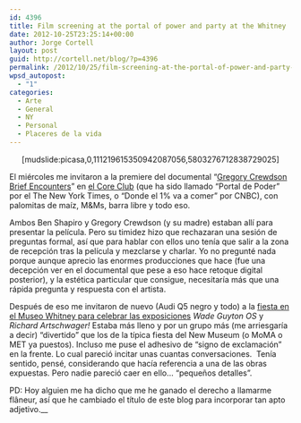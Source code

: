 ```yaml
---
id: 4396
title: Film screening at the portal of power and party at the Whitney
date: 2012-10-25T23:25:14+00:00
author: Jorge Cortell
layout: post
guid: http://cortell.net/blog/?p=4396
permalink: /2012/10/25/film-screening-at-the-portal-of-power-and-party-at-the-whitney/
wpsd_autopost:
  - "1"
categories:
  - Arte
  - General
  - NY
  - Personal
  - Placeres de la vida
---
```

<p style="text-align: center">
  [mudslide:picasa,0,111219615350942087056,5803276712838729025]
</p>

El miércoles me invitaron a la premiere del documental &#8220;<a title="http://www.gregorycrewdsonmovie.com/" href="http://www.gregorycrewdsonmovie.com/" target="_blank">Gregory Crewdson Brief Encounters</a>&#8221; en <a title="http://www.thecoreclub.com/press/" href="http://www.thecoreclub.com/press/" target="_blank">el Core Club</a> (que ha sido llamado &#8220;Portal de Poder&#8221; por el The New York Times, o &#8220;Donde el 1% va a comer&#8221; por CNBC), con palomitas de maíz, M&Ms, barra libre y todo eso.

Ambos Ben Shapiro y Gregory Crewdson (y su madre) estaban allí para presentar la película. Pero su timidez hizo que rechazaran una sesión de preguntas formal, así que para hablar con ellos uno tenía que salir a la zona de recepción tras la película y mezclarse y charlar. Yo no pregunté nada porque aunque aprecio las enormes producciones que hace (fue una decepción ver en el documental que pese a eso hace retoque digital posterior), y la estética particular que consigue, necesitaría más que una rápida pregunta y respuesta con el artista.

<p title="http://whitney.org/Events/OpeningReceptionFall2012">
  Después de eso me invitaron de nuevo (Audi Q5 negro y todo) a la <a title="http://whitney.org/Events/OpeningReceptionFall2012" href="http://whitney.org/Events/OpeningReceptionFall2012" target="_blank">fiesta en el Museo Whitney para celebrar las exposiciones</a> <em>Wade Guyton OS</em> y <em>Richard Artschwager!</em> Estaba más lleno y por un grupo más (me arriesgaría a decir) &#8220;divertido&#8221; que los de la típica fiesta del New Museum (o MoMA o MET ya puestos). Incluso me puse el adhesivo de &#8220;signo de exclamación&#8221; en la frente. Lo cual pareció incitar unas cuantas conversaciones.  Tenía sentido, pensé, considerando que hacía referencia a una de las obras expuestas. Pero nadie pareció caer en ello&#8230; &#8220;pequeños detalles&#8221;.
</p>

PD: Hoy alguien me ha dicho que me he ganado el derecho a llamarme  flâneur, así que he cambiado el título de este blog para incorporar tan apto adjetivo.__